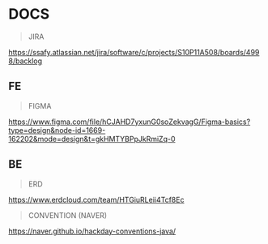 # DOCS

> JIRA

https://ssafy.atlassian.net/jira/software/c/projects/S10P11A508/boards/4998/backlog

## FE

> FIGMA

https://www.figma.com/file/hCJAHD7yxunG0soZekvagG/Figma-basics?type=design&node-id=1669-162202&mode=design&t=gkHMTYBPpJkRmiZq-0

## BE

> ERD

https://www.erdcloud.com/team/HTGiuRLeii4Tcf8Ec

> CONVENTION (NAVER)

https://naver.github.io/hackday-conventions-java/
